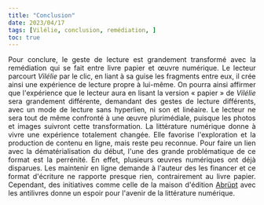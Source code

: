 ```yaml
---
title: "Conclusion"
date: 2023/04/17
tags: [Vilélie, conclusion, remédiation, ]
toc: true
---
```


<DIV STYLE="text-align:justify">

Pour conclure, le geste de lecture est grandement transformé avec la remédiation qui se fait entre livre papier et œuvre numérique. Le lecteur parcourt *Vilélie* par le clic, en liant à sa guise les fragments entre eux, il crée ainsi une expérience de lecture propre à lui-même. On pourra ainsi affirmer que l'expérience que le lecteur aura en lisant la version « papier » de *Vilélie* sera grandement différente, demandant des gestes de lecture différents, avec un mode de lecture sans hyperlien, ni son et linéaire. Le lecteur ne sera tout de même confronté à une œuvre plurimédiale, puisque les photos et images suivront cette transformation. La littérature numérique donne à vivre une expérience totalement changée. Elle favorise l'exploration et la production de contenu en ligne, mais reste peu reconnue. Pour faire un lien avec la dématérialisation du début, l'une des grande problématique de ce format est la perrénité. En effet, plusieurs œuvres numériques ont déjà disparues. Les maintenir en ligne demande à l'auteur des les financer et ce format d'écriture ne rapporte presque rien, contrairement au livre papier. Cependant, des initiatives comme celle de la maison d'édition [Abrüpt](https://abrupt.cc/) avec les antilivres donne un espoir pour l'avenir de la littérature numérique.